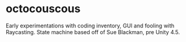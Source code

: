 # octocouscous
Early experimentations with coding inventory, GUI and fooling with Raycasting. State machine based off of Sue Blackman, pre Unity 4.5.
